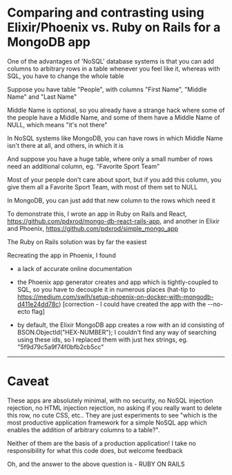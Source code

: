 # Comparing and contrasting using Elixir/Phoenix vs. Ruby on Rails for a MongoDB app

One of the advantages of 'NoSQL' database systems is that you can add columns to arbitrary rows in a table
whenever you feel like it, whereas with SQL, you have to change the whole table

Suppose you have table "People", with columns "First Name", "Middle Name" and "Last Name"

Middle Name is optional, so you already have a strange hack where some of the people have a Middle
Name, and some of them have a Middle Name of NULL, which means "it's not there"

In NoSQL systems like MongoDB, you can have rows in which Middle Name isn't there at all, and others,
in which it is

And suppose you have a huge table, where only a small number of rows need an additional column, eg. "Favorite Sport Team"

Most of your people don't care about sport, but if you add this column, you give them all a Favorite Sport Team,
with most of them set to NULL

In MongoDB, you can just add that new column to the rows which need it

To demonstrate this, I wrote an app in Ruby on Rails and React, https://github.com/pdxrod/mongo-db-react-rails-app,
and another in Elixir and Phoenix, https://github.com/pdxrod/simple_mongo_app

The Ruby on Rails solution was by far the easiest

Recreating the app in Phoenix, I found

- a lack of accurate online documentation

- the Phoenix app generator creates and app which is tightly-coupled to SQL, so you have to decouple it in numerous places
(hat-tip to https://medium.com/swlh/setup-phoenix-on-docker-with-mongodb-d411e24dd78c)
[correction - I could have created the app with the --no-ecto flag]


- by default, the Elixir MongoDB app creates a row with an id consisting of BSON.ObjectId("HEX-NUMBER"); I couldn't
find any way of searching using these ids, so I replaced them with just hex strings, eg. "5f9d79c5a9f74f0bfb2cb5cc"  

---

# Caveat

These apps are absolutely minimal, with no security, no NoSQL injection rejection, no HTML injection rejection,
no asking if you really want to delete this row, no cute CSS, etc.. They are just experiments to see "which is the most
productive application framework for a simple NoSQL app which enables the addition of arbitrary columns to a table?".

Neither of them are the basis of a production application! I take no responsibility for what this code does,
but welcome feedback

Oh, and the answer to the above question is - RUBY ON RAILS

